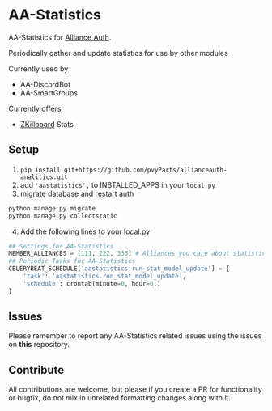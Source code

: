 # AA-Statistics

AA-Statistics for [Alliance Auth](https://gitlab.com/allianceauth/allianceauth).

Periodically gather and update statistics for use by other modules

Currently used by

- AA-DiscordBot
- AA-SmartGroups

Currently offers

- [ZKillboard](https://zkillboard.com/) Stats

## Setup

1. `pip install git+https://github.com/pvyParts/allianceauth-analitics.git`
2. add `'aastatistics',` to INSTALLED_APPS in your `local.py`
3. migrate database and restart auth

```bash
python manage.py migrate
python manage.py collectstatic
```

4. Add the following lines to your local.py

```python
## Settings for AA-Statistics
MEMBER_ALLIANCES = [111, 222, 333] # Alliances you care about statistics for
## Periodic Tasks for AA-Statistics
CELERYBEAT_SCHEDULE['aastatistics.run_stat_model_update'] = {
    'task': 'aastatistics.run_stat_model_update',
    'schedule': crontab(minute=0, hour=0,)
}
```

## Issues

Please remember to report any AA-Statistics related issues using the issues on **this** repository.

## Contribute

All contributions are welcome, but please if you create a PR for functionality or bugfix, do not mix in unrelated formatting changes along with it.
